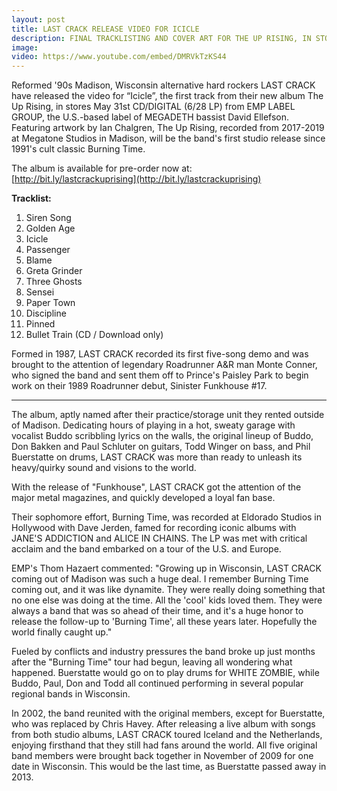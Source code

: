 ```yaml
---
layout: post
title: LAST CRACK RELEASE VIDEO FOR ICICLE
description: FINAL TRACKLISTING AND COVER ART FOR THE UP RISING, IN STORES MAY 31 ST FROM EMP LABEL GROUP.
image:
video: https://www.youtube.com/embed/DMRVkTzKS44
---
```

Reformed '90s Madison, Wisconsin alternative hard rockers LAST CRACK have released the video for “Icicle”, the first track from their new album The Up Rising, in stores May 31st CD/DIGITAL (6/28 LP) from EMP LABEL GROUP, the U.S.-based label of MEGADETH bassist David Ellefson. Featuring artwork by Ian Chalgren, The Up Rising, recorded from 2017-2019 at Megatone Studios in Madison, will be the band's first studio release since 1991's cult classic Burning Time.

The album is available for pre-order now at:<br>
[http://bit.ly/lastcrackuprising](http://bit.ly/lastcrackuprising)

**Tracklist:**
1. Siren Song
2. Golden Age
3. Icicle
4. Passenger
5. Blame
6. Greta Grinder
7. Three Ghosts
8. Sensei
9. Paper Town
10. Discipline
11. Pinned
12. Bullet Train (CD / Download only)

Formed in 1987, LAST CRACK recorded its first five-song demo and was brought to the attention of legendary Roadrunner A&R man Monte Conner, who signed the band and sent them off to Prince's Paisley Park to begin work on their 1989 Roadrunner debut, Sinister Funkhouse #17.

---

The album, aptly named after their practice/storage unit they rented outside of Madison. Dedicating hours of playing in a hot, sweaty garage with vocalist Buddo scribbling lyrics on the walls, the original lineup of Buddo, Don Bakken and Paul Schluter on guitars, Todd Winger on bass, and Phil Buerstatte on drums, LAST CRACK was more than ready to unleash its heavy/quirky sound and visions to the world.

With the release of "Funkhouse", LAST CRACK got the attention of the major metal magazines, and quickly developed a loyal fan base.

Their sophomore effort, Burning Time, was recorded at Eldorado Studios in Hollywood with Dave Jerden, famed for recording iconic albums with JANE'S ADDICTION and ALICE IN CHAINS. The LP was met with critical acclaim and the band embarked on a tour of the U.S. and Europe.

EMP's Thom Hazaert commented: "Growing up in Wisconsin, LAST CRACK coming out of Madison was such a huge deal. I remember Burning Time coming out, and it was like dynamite. They were really doing something that no one else was doing at the time. All the 'cool' kids loved them. They were always a band that was so ahead of their time, and it's a huge honor to release the follow-up to 'Burning Time', all these years later. Hopefully the world finally caught up."

Fueled by conflicts and industry pressures the band broke up just months after the "Burning Time" tour had begun, leaving all wondering what happened. Buerstatte would go on to play drums for WHITE ZOMBIE, while Buddo, Paul, Don and Todd all continued performing in several popular regional bands in Wisconsin.

In 2002, the band reunited with the original members, except for Buerstatte, who was replaced by Chris Havey. After releasing a live album with songs from both studio albums, LAST CRACK toured Iceland and the Netherlands, enjoying firsthand that they still had fans around the world. All five original band members were brought back together in November of 2009 for one date in Wisconsin. This would be the last time, as Buerstatte passed away in 2013.
